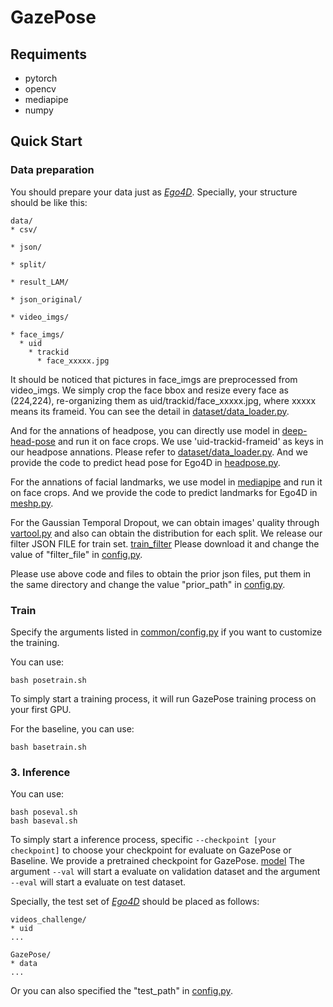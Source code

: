 # GazePose

## Requiments
- pytorch
- opencv
- mediapipe
- numpy



## Quick Start

### Data preparation
You should prepare your data just as [*Ego4D*](https://github.com/EGO4D/social-interactions/tree/lam).
Specially, your structure should be like this:

```
data/
* csv/
  
* json/
  
* split/
  
* result_LAM/
  
* json_original/

* video_imgs/
  
* face_imgs/
  * uid
    * trackid
      * face_xxxxx.jpg
```

It should be noticed that pictures in face_imgs are preprocessed from video_imgs.
We simply crop the face bbox and resize every face as (224,224), re-organizing them as uid/trackid/face_xxxxx.jpg, where xxxxx means its frameid.
You can see the detail in [dataset/data_loader.py](./dataset/data_loader.py).

And for the annations of headpose, you can directly use model in [deep-head-pose](https://github.com/natanielruiz/deep-head-pose) and run it on face crops.
We use 'uid-trackid-frameid' as keys in our headpose annations. Please refer to [dataset/data_loader.py](./dataset/data_loader.py). And we provide the code to predict head pose for Ego4D in [headpose.py](headpose.py).

For the annations of facial landmarks, we use model in [mediapipe](https://github.com/google/mediapipe) and run it on face crops. And we provide the code to predict landmarks for Ego4D in [meshp.py](meshp.py).

For the Gaussian Temporal Dropout, we can obtain images' quality through [vartool.py](vartool.py) and also can obtain the distribution for each split. 
We release our filter JSON FILE for train set. [train_filter](https://www.aliyundrive.com/s/cfQFkMvkzUX) Please download it and change the value of "filter_file" in [config.py](common/config.py).

Please use above code and files to obtain the prior json files, put them in the same directory and change the value "prior_path" in [config.py](common/config.py).
### Train
Specify the arguments listed in [common/config.py](./common/config.py) if you want to customize the training.

You can use:
```
bash posetrain.sh
```
To simply start a training process, it will run GazePose training process on your first GPU.

For the baseline, you can use:
```
bash basetrain.sh
```

### 3. Inference
You can use:
```
bash poseval.sh
bash baseval.sh
```
To simply start a inference process, specific ```--checkpoint [your checkpoint]``` to choose your checkpoint for evaluate on GazePose or Baseline. We provide a pretrained checkpoint for GazePose. [model](https://disk.pku.edu.cn:443/link/42B9E356F3D182E30CC96342A2DBB98E)
The argument ```--val``` will start a evaluate on validation dataset and the argument ```--eval``` will start a evaluate on test dataset.

Specially, the test set of [*Ego4D*](https://github.com/EGO4D/social-interactions/tree/lam) should be placed as follows:
```
videos_challenge/
* uid
...

GazePose/
* data
...
```

Or you can also specified the "test_path" in [config.py](common/config.py).